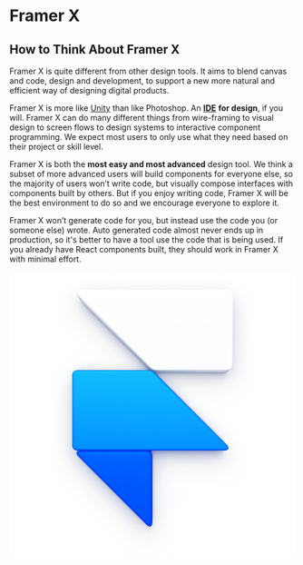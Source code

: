 # Framer X

## How to Think About Framer X

Framer X is quite different from other design tools. It aims to blend canvas and code, design and development, to support a new more natural and efficient way of designing digital products.

Framer X is more like [Unity](https://unity3d.com/unity/editor) than like Photoshop. An [**IDE**](https://en.wikipedia.org/wiki/Integrated_development_environment) **for design**, if you will. Framer X can do many different things from wire-framing to visual design to screen flows to design systems to interactive component programming. We expect most users to only use what they need based on their project or skill level.

Framer X is both the **most easy and most advanced** design tool. We think a subset of more advanced users will build components for everyone else, so the majority of users won’t write code, but visually compose interfaces with components built by others. But if you enjoy writing code, Framer X will be the best environment to do so and we encourage everyone to explore it.

Framer X won’t generate code for you, but instead use the code you \(or someone else\) wrote. Auto generated code almost never ends up in production, so it's better to have a tool use the code that is being used. If you already have React components built, they should work in Framer X with minimal effort.



![](.gitbook/assets/framer%20%281%29.png)



